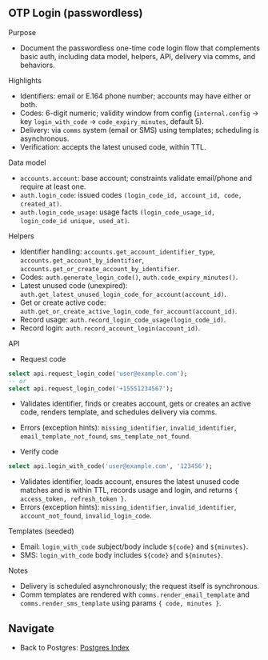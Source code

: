 ## OTP Login (passwordless)

Purpose

- Document the passwordless one-time code login flow that complements basic auth, including data model, helpers, API, delivery via comms, and behaviors.

Highlights

- Identifiers: email or E.164 phone number; accounts may have either or both.
- Codes: 6-digit numeric; validity window from config (`internal.config` → key `login_with_code` → `code_expiry_minutes`, default 5).
- Delivery: via `comms` system (email or SMS) using templates; scheduling is asynchronous.
- Verification: accepts the latest unused code, within TTL.

Data model

- `accounts.account`: base account; constraints validate email/phone and require at least one.
- `auth.login_code`: issued codes `(login_code_id, account_id, code, created_at)`.
- `auth.login_code_usage`: usage facts `(login_code_usage_id, login_code_id unique, used_at)`.

Helpers

- Identifier handling: `accounts.get_account_identifier_type`, `accounts.get_account_by_identifier`, `accounts.get_or_create_account_by_identifier`.
- Codes: `auth.generate_login_code()`, `auth.code_expiry_minutes()`.
- Latest unused code (unexpired): `auth.get_latest_unused_login_code_for_account(account_id)`.
- Get or create active code: `auth.get_or_create_active_login_code_for_account(account_id)`.
- Record usage: `auth.record_login_code_usage(login_code_id)`.
- Record login: `auth.record_account_login(account_id)`.

API

- Request code

```sql
select api.request_login_code('user@example.com');
-- or
select api.request_login_code('+15551234567');
```

- Validates identifier, finds or creates account, gets or creates an active code, renders template, and schedules delivery via comms.
- Errors (exception hints): `missing_identifier`, `invalid_identifier`, `email_template_not_found`, `sms_template_not_found`.

- Verify code

```sql
select api.login_with_code('user@example.com', '123456');
```

- Validates identifier, loads account, ensures the latest unused code matches and is within TTL, records usage and login, and returns `{ access_token, refresh_token }`.
- Errors (exception hints): `missing_identifier`, `invalid_identifier`, `account_not_found`, `invalid_login_code`.

Templates (seeded)

- Email: `login_with_code` subject/body include `${code}` and `${minutes}`.
- SMS: `login_with_code` body includes `${code}` and `${minutes}`.

Notes

- Delivery is scheduled asynchronously; the request itself is synchronous.
- Comm templates are rendered with `comms.render_email_template` and `comms.render_sms_template` using params `{ code, minutes }`.

## Navigate

- Back to Postgres: [Postgres Index](README.md)
